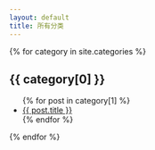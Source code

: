 ```yaml
---
layout: default
title: 所有分类
---
```


{% for category in site.categories %}
  <h2 id="{{ category[0] }}">{{ category[0] }}</h2>
  <ul>
    {% for post in category[1] %}
      <li><a href="{{ post.url }}">{{ post.title }}</a></li>
    {% endfor %}
  </ul>
{% endfor %}
